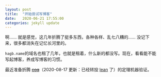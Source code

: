 ```yaml
---
layout: post
title:  "开始尝试写博客"
date:   2020-06-21 17:55:00
categories: jekyll update
---
```


啊…… 就是感觉，这几年折腾了挺多东西，各种各样、乱七八糟的…… 没记下来，很多都消失在记忆长河里的。

`hagb.name`的域名也租了几年，也就是租着，什么新的都没写。现在，看看能不能写起博客，养成写博客的习惯。

最近准备折腾 ~~[coq](https://coq.inria.fr/)~~（2020-08-17 更新：已经转投 [lean](https://leanprover.github.io/) 了）的定理机器验证。

